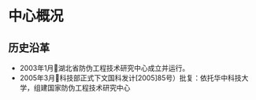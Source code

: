 # 中心概况
## 历史沿革
<!-- 最新的在下面，放一些图片，横向放一排 -->
- 2003年1月湖北省防伪工程技术研究中心成立并运行。
- 2005年3月科技部正式下文国科发计[2005]85号）批复：依托华中科技大学，组建国家防伪工程技术研究中心
